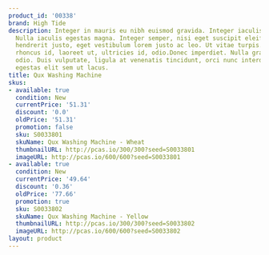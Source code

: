 ```yaml
---
product_id: '00338'
brand: High Tide
description: Integer in mauris eu nibh euismod gravida. Integer iaculis lacinia massa.
  Nulla iaculis egestas magna. Integer semper, nisi eget suscipit eleifend, erat nisl
  hendrerit justo, eget vestibulum lorem justo ac leo. Ut vitae turpis. Cras mi nulla,
  rhoncus id, laoreet ut, ultricies id, odio.Donec imperdiet. Nulla gravida orci a
  odio. Duis vulputate, ligula at venenatis tincidunt, orci nunc interdum leo, ac
  egestas elit sem ut lacus.
title: Qux Washing Machine
skus:
- available: true
  condition: New
  currentPrice: '51.31'
  discount: '0.0'
  oldPrice: '51.31'
  promotion: false
  sku: S0033801
  skuName: Qux Washing Machine - Wheat
  thumbnailURL: http://pcas.io/300/300?seed=S0033801
  imageURL: http://pcas.io/600/600?seed=S0033801
- available: true
  condition: New
  currentPrice: '49.64'
  discount: '0.36'
  oldPrice: '77.66'
  promotion: true
  sku: S0033802
  skuName: Qux Washing Machine - Yellow
  thumbnailURL: http://pcas.io/300/300?seed=S0033802
  imageURL: http://pcas.io/600/600?seed=S0033802
layout: product
---
```

